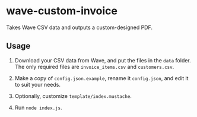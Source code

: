 # wave-custom-invoice

Takes Wave CSV data and outputs a custom-designed PDF.

## Usage

1. Download your CSV data from Wave, and put the files in the `data` folder. The only required files are `invoice_items.csv` and `customers.csv`.

2. Make a copy of `config.json.example`, rename it `config.json`, and edit it to suit your needs.

3. Optionally, customize `template/index.mustache`.

4. Run `node index.js`.

